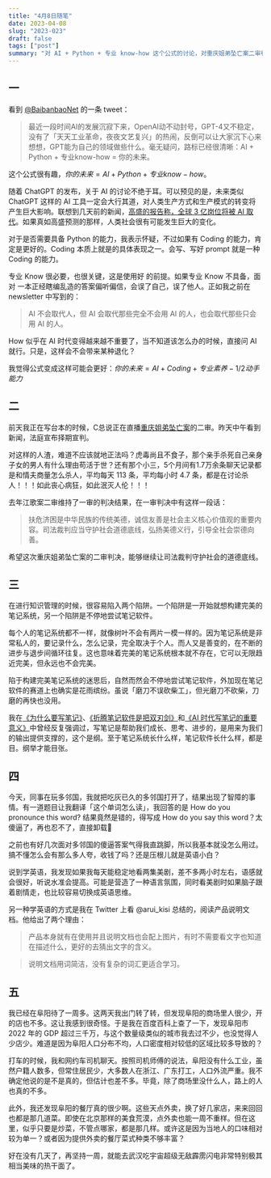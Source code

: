 ```yaml
---
title: "4月8日随笔"
date: 2023-04-08
slug: "2023-023"
draft: false
tags: ["post"]
summary: "对 AI + Python + 专业 know-how 这个公式的讨论，对重庆姐弟坠亡案二审判决的看法，对笔记系统建设和多邻国英语学习 App 的思考，以及对阜阳市的人口流动和餐饮情况的观察。"
---
```


## 一

看到 [@BaibanbaoNet](https://twitter.com/BaibanbaoNet) 的一条 tweet：

> 最近一段时间AI的发展沉寂下来，OpenAI动不动封号，GPT-4又不稳定，没有了「天天工业革命，夜夜文艺复兴」的热闹，反倒可以让大家沉下心来想想，GPT能为自己的领域做些什么。毫无疑问，路标已经很清晰：AI + Python + 专业know-how = 你的未来。
>

这个公式很有趣，$你的未来 = AI + Python + 专业 know - how$。

随着 ChatGPT 的发布，关于 AI 的讨论不绝于耳。可以预见的是，未来类似 ChatGPT 这样的 AI 工具一定会大行其道，对人类生产方式和生产模式的转变将产生巨大影响。联想到几天前的新闻，[高盛的报告称，全球 3 亿岗位将被 AI 取代](https://new.qq.com/rain/a/20230329A06PSB00)。如果真如高盛预测的那样，人类社会很有可能发生巨大的变化。

对于是否需要具备 Python 的能力，我表示怀疑，不过如果有 Coding 的能力，肯定是更好的。Coding 本质上就是的具体表现之一。会写、写好 prompt 就是一种 Coding 的能力。

专业 Know 很必要，也很关键，这是使用好 的前提。如果专业 Know 不具备，面对 一本正经瞎编乱造的答案偏听偏信，会误了自己，误了他人。正如我之前在 newsletter 中写到的：

> AI 不会取代人，但 AI 会取代那些完全不会用 AI 的人，也会取代那些只会用 AI 的人。
>

How 似乎在 AI 时代变得越来越不重要了，当不知道该怎么办的时候，直接问 AI 就行。只是，这样会不会带来某种退化？

我觉得公式变成这样可能会更好：$你的未来 = AI + Coding + 专业素养 - 1/2 动手能力$

## 二

前天我正在写台本的时候，C总说正在直播[重庆姐弟坠亡案](https://www.sohu.com/a/663911164_260616?scm=1102.xchannel:1124:110036.0.1.0~9010.8000.0.0.1304)的二审。昨天中午看到新闻，法庭宣布择期宣判。

对这样的人渣，难道不应该就地正法吗？虎毒尚且不食子，那个亲手杀死自己亲身子女的男人有什么理由苟活于世？还有那个小三，5个月间有1.7万余条聊天记录都是和情夫商量怎么杀人，平均每天 113 条，平均每小时 4.7 条，都是在讨论杀人！！！如此丧心病狂，如此泯灭人伦！！！

去年江歌案二审维持了一审的判决结果，在一审判决中有这样一段话：

> 扶危济困是中华民族的传统美德，诚信友善是社会主义核心价值观的重要内容。司法裁判应当守护社会道德底线，弘扬美德义行，引导全社会崇德向善。
>

希望这次重庆姐弟坠亡案的二审判决，能够继续让司法裁判守护社会的道德底线。

## 三

在进行知识管理的时候，很容易陷入两个陷阱。一个陷阱是一开始就想构建完美的笔记系统，另一个陷阱是不停地尝试笔记软件。

每个人的笔记系统都不一样，就像树叶不会有两片一模一样的。因为笔记系统是非常私人的，要记录什么，怎么记录，完全取决于个人。而人又是善变的，在不断的进步与退步间循环往复。这也意味着完美的笔记系统根本就不存在，它可以无限趋近完美，但永远也不会完美。

陷于构建完美笔记系统的迷思后，自然而然会不停地尝试笔记软件，外加现在笔记软件的赛道上也确实是花雨缤纷。虽说「磨刀不误砍柴工」，但光磨刀不砍柴，刀磨的再快也没用。

我在[《为什么要写笔记》](https://justgoidea.com/posts/2023-002)、[《折腾笔记软件是把双刃剑》](https://justgoidea.com/posts/2023-013)和[《AI 时代写笔记的重要意义》](https://justgoidea.com/posts/2023-016)中曾经反复强调过，写笔记是帮助我们成长、思考、进步的，是用来为我们的输出提供支撑的，这个是纲。至于笔记系统长什么样，笔记软件长什么样，都是目。纲举才能目张。

## 四

今天，同事在玩多邻国，我就把吃灰已久的多邻国打开了，结果出现了智障的事情。有一道题目让我翻译「这个单词怎么读」，我回答的是 How do you pronounce this word? 结果竟然是错的，得写成 How do you say this word？太傻逼了，再也忍不了，直接卸载🤬

之前也有好几次面对多邻国的傻逼答案气得我直跳脚，所以我基本就没怎么用过。搞不懂怎么会有那么多人夸，收钱了吗？还是压根儿就是英语小白？

说到学英语，我发现如果我每天能稳定地看两集美剧，差不多两小时左右，语感就会很好，听说水准会提高。可能是营造了一种语言氛围，同时看美剧时如果脑子跟着剧情走，也比较容易切换成英语思维。

另一种学英语的方式是我在 Twitter 上看 @arui_kisi 总结的，阅读产品说明文档。他给出了两个理由：

> 产品本身就有在使用并且说明文档也会配上图片，有时不需要看文字也知道在描述什么，更好的去猜出文字的含义。
>

> 说明文档用词简洁，没有复杂的词汇更适合学习。
>

## 五

我已经在阜阳待了一周多。这两天我出门转了转，但发现阜阳的商场里人很少，开的店也不多。这让我感到很奇怪。于是我在百度百科上查了一下，发现阜阳市 2022 年的 GDP 超过三千万，与这个数量级类似的城市我去过不少，也没觉得人少店少。难道是因为阜阳人口分布不均，人口密度相对较低的区域比较多导致的？

打车的时候，我和网约车司机聊天。按照司机师傅的说法，阜阳没有什么工业，虽然户籍人数多，但常住居民少，大多数人在浙江、广东打工，人口外流严重。我不确定他说的是不是真的，但估计也差不多。毕竟，除了商场里没什么人，路上的人也真的不多。

此外，我还发现阜阳的餐厅真的很少啊。这些天点外卖，换了好几家店，来来回回也都是那几道菜。即使在北京那样的美食荒漠，点外卖也能一周不重样。但在这里，似乎只要是炒菜，不管点哪家，都是那几样。或许这是因为当地人的口味相对较为单一？或者因为提供外卖的餐厅菜式种类不够丰富？

好在没有几天了，再坚持一周，就能去武汉吃宇宙超级无敌霹雳闪电非常特别极其相当美味的热干面了。
